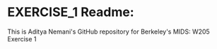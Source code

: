 ﻿# EXERCISE_1 Readme:

This is Aditya Nemani's GitHub repository for Berkeley's MIDS: W205 Exercise 1
